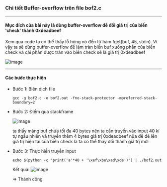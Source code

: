 ### Chi tiết Buffer-overflow trên file bof2.c
***
#### Mục đích của bài này là dùng buffer-overflow để đổi giá trị của biến 'check' thành 0xdeadbeef
Xem qua code ta có thể thấy lỗ hỏng nó đến từ hàm fget(buf, 45, stdin). Vì vậy ta sẽ dùng buffer-overflow để làm tràn biến buf xuống phần của biến check và cái phần được tràn vào biến check sẽ là giá trị 0xdeadbeef

![image](https://github.com/user-attachments/assets/363d2764-dee7-4b4c-895e-db767115cba4)

***
#### Các bước thực hiện
* Bước 1: Biên dịch file
  ```
  gcc -g bof2.c -o bof2.out -fno-stack-protector -mpreferred-stack-boundary=2
  ```
* Bước 2: Điểm qua stackframe

  
  ![image](https://github.com/user-attachments/assets/72d3f459-132e-4053-b7fd-f4ebdea0f608)




  ta thấy mảng buf chứa tối đa 40 bytes nên ta cần truyền vào input 40 kí tự ngẫu nhiên và truyền thêm 4 bytes giá trị 0xdeadbeef nữa để đè lên giá trị hiện tại của biến check là ta có thể thay đổi thành giá trị mới 
* Bước 3: Thực hiền truyền input
  ```
  echo $(python -c "print('a'*40 + '\xef\xbe\xad\xde')") | ./bof2.out
  ```
  Kết quả:
  ![image](https://github.com/user-attachments/assets/d02baa67-03e4-494b-ad39-37fa0634c695)


  => Thành công
